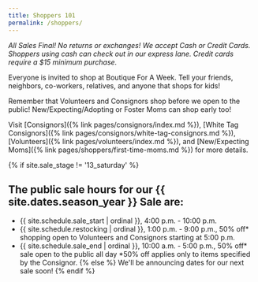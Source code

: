 ```yaml
---
title: Shoppers 101
permalink: /shoppers/
---
```


_All Sales Final! No returns or exchanges! We accept Cash or Credit Cards. Shoppers using cash can check out in our express lane. Credit cards require a $15 minimum purchase._

Everyone is invited to shop at Boutique For A Week. Tell your friends, neighbors, co-workers, relatives, and anyone that shops for kids!

Remember that Volunteers and Consignors shop before we open to the public! New/Expecting/Adopting or Foster Moms can shop early too!

Visit [Consignors]({% link pages/consignors/index.md %}), [White Tag Consignors]({% link pages/consignors/white-tag-consignors.md %}), [Volunteers]({% link pages/volunteers/index.md %}), and [New/Expecting Moms]({% link pages/shoppers/first-time-moms.md %}) for more details.

{% if site.sale_stage != '13_saturday' %}
## The public sale hours for our {{ site.dates.season_year }} Sale are:

* {{ site.schedule.sale_start | ordinal }}, 4:00 p.m. - 10:00 p.m.
* {{ site.schedule.restocking | ordinal }}, 1:00 p.m. - 9:00 p.m., 50% off* shopping open to Volunteers and Consignors starting at 5:00 p.m.
* {{ site.schedule.sale_end | ordinal }}, 10:00 a.m. - 5:00 p.m., 50% off* sale open to the public all day
*50% off applies only to items specified by the Consignor.
{% else %}
We'll be announcing dates for our next sale soon!
{% endif %}
